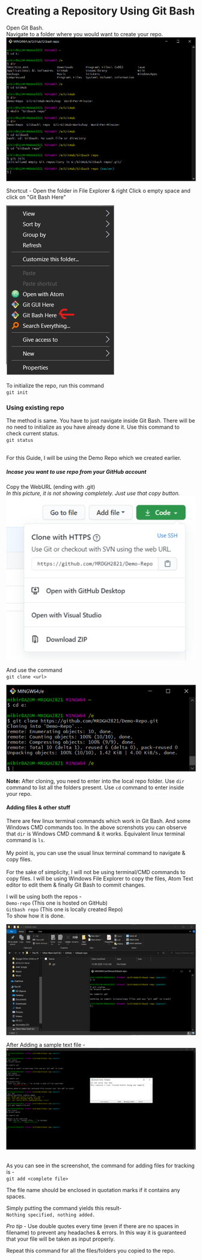 # Creating a Repository Using Git Bash

Open Git Bash. <br>
Navigate to a folder where you would want to create your repo.
![Creating Repo using Git Bash](/Assets/Creating%20Repo%20in%20Git%20Bash.png)

Shortcut - Open the folder in File Explorer & right Click o empty space and click on "Git Bash Here"

![Creating Repo using Right click](/Assets/Creating%20Repo%20in%20Git%20Bash%20using%20Right%20click.png)
<br><br>
To initialize the repo, run this command <br>
`git init`
<br>

### Using existing repo

The method is same. You have to just navigate inside Git Bash. There will be no need to initialize as you have already done it. Use this command to check current status.<br>
`git status`

<br> For this Guide, I will be using the Demo Repo which we created earlier.

##### Incase you want to use repo from your GitHub account

Copy the WebURL (ending with .git)<br>
_In this picture, it is not showing completely. Just use that copy button._
![Copying GitHub Repo WebURL](/Assets/Cloning%20Repo%20into%20GD.png)

And use the command <br>
`git clone <url>`

![Cloning repo via Git Bash](/Assets/Git%20bash%20clone.png)

**Note:** After cloning, you need to enter into the local repo folder. Use `dir` command to list all the folders present. Use `cd` command to enter inside your repo.

#### Adding files & other stuff

There are few linux terminal commands which work in Git Bash. And some Windows CMD commands too. In the above screnshots you can observe that `dir` is Windows CMD command & it works. Equivalent linux terminal command is `ls`. <br><br>
My point is, you can use the usual linux terminal command to navigate & copy files.<br><br>
For the sake of simplicity, I will not be using terminal/CMD commands to copy files. I will be using Windows File Explorer to copy the files, Atom Text editor to edit them & finally Git Bash to commit changes.<br>

I will be using both the repos - <br>
`Demo-repo`  (This one is hosted on GitHub)<br>
`Gitbash repo` (This one is locally created Repo)<br>
To show how it is done.<br>

![Empty GitBash Repo](/Assets/Empty%20Gitbash%20Repo.png)

After Adding a sample text file -<br>
![GitBash Repo with sample txt file](/Assets/GBR%20with%20sample%20txt.png)<br><br>

As you can see in the screenshot, the command for adding files for tracking is -<br>
`git add <complete file>`

The file name should be enclosed in quotation marks if it contains any spaces.

Simply putting the command yields this result-<br>
`Nothing specified, nothing added.`

_Pro tip_ - Use double quotes every time (even if there are no spaces in filename) to prevent any headaches & errors. In this way it is guaranteed that your file will be taken as input properly.<br>

Repeat this command for all the files/folders you copied to the repo.
